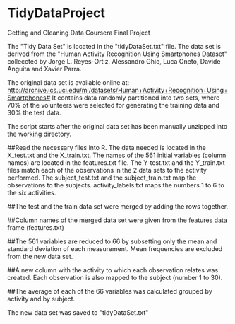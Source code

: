 # TidyDataProject
Getting and Cleaning Data Coursera Final Project

The "Tidy Data Set" is located in the "tidyDataSet.txt" file. The data set is derived from the "Human Activity Recognition Using Smartphones Dataset" colleccted by Jorge L. Reyes-Ortiz, Alessandro Ghio, Luca Oneto, Davide Anguita and Xavier Parra.

The original data set is available online at: http://archive.ics.uci.edu/ml/datasets/Human+Activity+Recognition+Using+Smartphones#
It contains data randomly partitioned into two sets, where 70% of the volunteers were selected for generating the training data and 30% the test data.

The script starts after the original data set has been manually unzipped into the working directory.

##Read the necessary files into R.
The data needed is located in the X_test.txt and the X_train.txt.
The names of the 561 initial variables (column names) are located in the features.txt file. 
The Y-test.txt and the Y_train.txt files match each of the observations in the 2 data sets to the activity performed. 
The subject_test.txt and the subject_train.txt map the observations to the subjects. 
activity_labels.txt maps the numbers 1 to 6 to the six activities.

##The test and the train data set were merged by adding the rows together.

##Column names of the merged data set were given from the features data frame (features.txt)

##The 561 variables are reduced to 66 by subsetting only the mean and standard deviation of each measurement. Mean frequencies are excluded from the new data set.

##A new column with the activity to which each observation relates was created.
Each observation is also mapped to the subject (number 1 to 30).

##The average of each of the 66 variables was calculated grouped by activity and by subject.

The new data set was saved to "tidyDataSet.txt"

